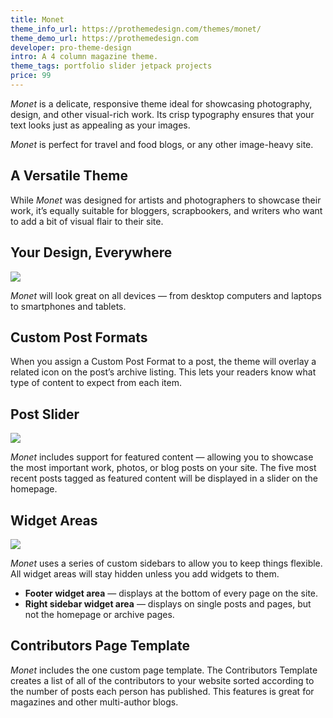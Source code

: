 ```yaml
---
title: Monet
theme_info_url: https://prothemedesign.com/themes/monet/
theme_demo_url: https://prothemedesign.com
developer: pro-theme-design
intro: A 4 column magazine theme.
theme_tags: portfolio slider jetpack projects
price: 99
---
```


<em>Monet</em> is a delicate, responsive theme ideal for showcasing photography, design, and other visual-rich work. Its crisp typography ensures that your text looks just as appealing as your images.

<em>Monet</em> is perfect for travel and food blogs, or any other image-heavy site.

## A Versatile Theme

While <em>Monet</em> was designed for artists and photographers to showcase their work, it’s equally suitable for bloggers, scrapbookers, and writers who want to add a bit of visual flair to their site.

## Your Design, Everywhere

<img src="https://theme.files.wordpress.com/2015/06/monet-screenshot.jpg?w=640&h=428" />

<em>Monet</em> will look great on all devices — from desktop computers and laptops to smartphones and tablets.

## Custom Post Formats

When you assign a Custom Post Format to a post, the theme will overlay a related icon on the post’s archive listing. This lets your readers know what type of content to expect from each item.

## Post Slider

<img src="https://theme.files.wordpress.com/2015/06/monet-slider.gif?w=640" />

<em>Monet</em> includes support for featured content — allowing you to showcase the most important work, photos, or blog posts on your site. The five most recent posts tagged as featured content will be displayed in a slider on the homepage.

## Widget Areas

<img src="https://theme.files.wordpress.com/2015/06/screen-shot-2015-06-15-at-17-13-23.png?w=640&h=311" />

<em>Monet</em> uses a series of custom sidebars to allow you to keep things flexible. All widget areas will stay hidden unless you add widgets to them.

* <strong>Footer widget area</strong> — displays at the bottom of every page on the site.
* <strong>Right sidebar widget area</strong> — displays on single posts and pages, but not the homepage or archive pages.

## Contributors Page Template

<em>Monet</em> includes the one custom page template. The Contributors Template creates a list of all of the contributors to your website sorted according to the number of posts each person has published. This features is great for magazines and other multi-author blogs.
